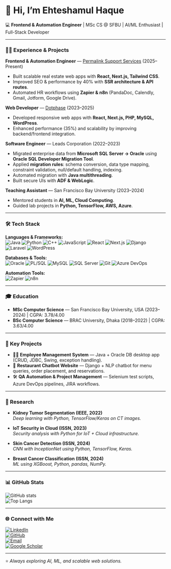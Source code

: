 # 👋 Hi, I’m Ehteshamul Haque  

💻 **Frontend & Automation Engineer** | MSc CS @ SFBU | AI/ML Enthusiast | Full-Stack Developer  

---

### 👨‍💻 Experience & Projects
**Frontend & Automation Engineer** — [Permalink Support Services](https://www.permalink.com.au) (2025–Present)  
- Built scalable real estate web apps with **React, Next.js, Tailwind CSS**.  
- Improved SEO & performance by 40% with **SSR architecture & API routes**.  
- Automated HR workflows using **Zapier & n8n** (PandaDoc, Calendly, Gmail, Jotform, Google Drive).  

**Web Developer** — [Dotphase](https://dotphase.com) (2023–2025)  
- Developed responsive web apps with **React, Next.js, PHP, MySQL, WordPress**.  
- Enhanced performance (35%) and scalability by improving backend/frontend integration.  

**Software Engineer** — Leads Corporation (2022–2023)  
- Migrated enterprise data from **Microsoft SQL Server → Oracle** using **Oracle SQL Developer Migration Tool**.  
- Applied **migration rules**: schema conversion, data type mapping, constraint validation, null/default handling, indexing.  
- Automated migration with **Java multithreading**.  
- Built secure UIs with **ADF & WebLogic**.  

**Teaching Assistant** — San Francisco Bay University (2023–2024)  
- Mentored students in **AI, ML, Cloud Computing**.  
- Guided lab projects in **Python, TensorFlow, AWS, Azure**.  

---

### 🛠 Tech Stack
**Languages & Frameworks:**  
![Java](https://img.shields.io/badge/Java-%23ED8B00.svg?style=flat&logo=openjdk&logoColor=white)
![Python](https://img.shields.io/badge/Python-%233776AB.svg?style=flat&logo=python&logoColor=white)
![C++](https://img.shields.io/badge/C%2B%2B-%2300599C.svg?style=flat&logo=c%2B%2B&logoColor=white)
![JavaScript](https://img.shields.io/badge/JavaScript-%23F7DF1E.svg?style=flat&logo=javascript&logoColor=black)
![React](https://img.shields.io/badge/React-%2320232a.svg?style=flat&logo=react&logoColor=%2361DAFB)
![Next.js](https://img.shields.io/badge/Next.js-black?style=flat&logo=next.js&logoColor=white)
![Django](https://img.shields.io/badge/Django-%23092E20.svg?style=flat&logo=django&logoColor=white)
![Laravel](https://img.shields.io/badge/Laravel-%23FF2D20.svg?style=flat&logo=laravel&logoColor=white)
![WordPress](https://img.shields.io/badge/WordPress-%23117AC9.svg?style=flat&logo=wordpress&logoColor=white)  

**Databases & Tools:**  
![Oracle](https://img.shields.io/badge/Oracle-F80000?style=flat&logo=oracle&logoColor=white)
![PL/SQL](https://img.shields.io/badge/PL%2FSQL-orange?style=flat)
![MySQL](https://img.shields.io/badge/MySQL-%2300f.svg?style=flat&logo=mysql&logoColor=white)
![SQL Server](https://img.shields.io/badge/Microsoft%20SQL%20Server-CC2927?style=flat&logo=microsoftsqlserver&logoColor=white)
![Git](https://img.shields.io/badge/Git-%23F05033.svg?style=flat&logo=git&logoColor=white)
![Azure DevOps](https://img.shields.io/badge/Azure%20DevOps-0078D7.svg?style=flat&logo=azure-devops&logoColor=white)

**Automation Tools:**  
![Zapier](https://img.shields.io/badge/Zapier-FF4A00?style=flat&logo=zapier&logoColor=white)
![n8n](https://img.shields.io/badge/n8n-1E90FF?style=flat&logo=n8n&logoColor=white)

---

### 🎓 Education
- **MSc Computer Science** — San Francisco Bay University, USA (2023–2024) | CGPA: 3.78/4.00  
- **BSc Computer Science** — BRAC University, Dhaka (2018–2022) | CGPA: 3.63/4.00  

---

### 🚀 Key Projects
- 🧑‍💼 **Employee Management System** — Java + Oracle DB desktop app (CRUD, JDBC, Swing, exception handling).  
- 🍴 **Restaurant Chatbot Website** — Django + NLP chatbot for menu queries, order placement, and reservations.  
- 🛠 **QA Automation & Project Management** — Selenium test scripts, Azure DevOps pipelines, JIRA workflows.  

---

### 📖 Research
- **Kidney Tumor Segmentation (IEEE, 2022)**  
  *Deep learning with Python, TensorFlow/Keras on CT images.*  

- **IoT Security in Cloud (ISSN, 2023)**  
  *Security analysis with Python for IoT + Cloud infrastructure.*  

- **Skin Cancer Detection (ISSN, 2024)**  
  *CNN with InceptionNet using Python, TensorFlow, Keras.*  

- **Breast Cancer Classification (ISSN, 2024)**  
  *ML using XGBoost, Python, pandas, NumPy.*  

---

### 📊 GitHub Stats
![GitHub stats](https://github-readme-stats.vercel.app/api?username=Ehteshamulhaque123&show_icons=true&theme=tokyonight)  
![Top Langs](https://github-readme-stats.vercel.app/api/top-langs/?username=Ehteshamulhaque123&layout=compact&theme=tokyonight)

---

### 🌐 Connect with Me
[![LinkedIn](https://img.shields.io/badge/LinkedIn-blue?style=flat&logo=linkedin&logoColor=white)](https://www.linkedin.com/in/ehtesham-haque-43205b203)  
[![GitHub](https://img.shields.io/badge/GitHub-black?style=flat&logo=github&logoColor=white)](https://github.com/Ehteshamulhaque123)  
[![Email](https://img.shields.io/badge/Email-red?style=flat&logo=gmail&logoColor=white)](mailto:ehteshamul.haque1998@gmail.com)  
[![Google Scholar](https://img.shields.io/badge/Google%20Scholar-4285F4?style=flat&logo=google-scholar&logoColor=white)](https://scholar.google.com/citations?user=gGbwX38AAAAJ&hl=en)  

---
⭐️ *Always exploring AI, ML, and scalable web solutions.*
